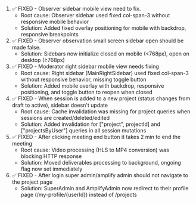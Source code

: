 1. ✅ FIXED - Observer sidebar mobile view need to fix.
   - Root cause: Observer sidebar used fixed col-span-3 without responsive mobile behavior
   - Solution: Added fixed overlay positioning for mobile with backdrop, responsive breakpoints
2. ✅ FIXED - Observer observation small screen sidebar open should be made false.
   - Solution: Sidebars now initialize closed on mobile (<768px), open on desktop (≥768px)
3. ✅ FIXED - Moderator right sidebar mobile view needs fixing
   - Root cause: Right sidebar (MainRightSidebar) used fixed col-span-3 without responsive behavior, missing toggle button
   - Solution: Added mobile overlay with backdrop, responsive positioning, and toggle button to reopen when closed
4. ✅ FIXED - When session is added to a new project (status changes from draft to active), sidebar doesn't update
   - Root cause: Cache invalidation was missing for project queries when sessions are created/deleted/edited
   - Solution: Added invalidation for ["project", projectId] and ["projectsByUser"] queries in all session mutations
5. ✅ FIXED - After clicking meeting end button it takes 2 min to end the meeting
   - Root cause: Video processing (HLS to MP4 conversion) was blocking HTTP response
   - Solution: Moved deliverables processing to background, ongoing flag now set immediately
6. ✅ FIXED - After login super admin/amplify admin should not navigate to the project page
   - Solution: SuperAdmin and AmplifyAdmin now redirect to their profile page (/my-profile/{userId}) instead of /projects

